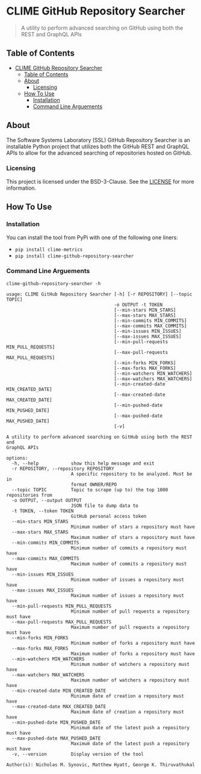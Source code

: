 # CLIME GitHub Repository Searcher

> A utility to perform advanced searching on GitHub using both the REST and GraphQL APIs

## Table of Contents

- [CLIME GitHub Repository Searcher](#clime-github-repository-searcher)
  - [Table of Contents](#table-of-contents)
  - [About](#about)
    - [Licensing](#licensing)
  - [How To Use](#how-to-use)
    - [Installation](#installation)
    - [Command Line Arguements](#command-line-arguements)

## About

The Software Systems Laboratory (SSL) GitHub Repository Searcher is an installable Python project that utilizes both the GitHub REST and GraphQL APIs to allow for the advanced searching of repositories hosted on GitHub.

### Licensing

This project is licensed under the BSD-3-Clause. See the [LICENSE](LICENSE) for more information.

## How To Use

### Installation

You can install the tool from PyPi with one of the following one liners:

- `pip install clime-metrics`
- `pip install clime-github-repository-searcher`

### Command Line Arguements

`clime-github-repository-searcher -h`

``` shell
usage: CLIME GitHub Repository Searcher [-h] [-r REPOSITORY] [--topic TOPIC]
                                        -o OUTPUT -t TOKEN
                                        [--min-stars MIN_STARS]
                                        [--max-stars MAX_STARS]
                                        [--min-commits MIN_COMMITS]
                                        [--max-commits MAX_COMMITS]
                                        [--min-issues MIN_ISSUES]
                                        [--max-issues MAX_ISSUES]
                                        [--min-pull-requests MIN_PULL_REQUESTS]
                                        [--max-pull-requests MAX_PULL_REQUESTS]
                                        [--min-forks MIN_FORKS]
                                        [--max-forks MAX_FORKS]
                                        [--min-watchers MIN_WATCHERS]
                                        [--max-watchers MAX_WATCHERS]
                                        [--min-created-date MIN_CREATED_DATE]
                                        [--max-created-date MAX_CREATED_DATE]
                                        [--min-pushed-date MIN_PUSHED_DATE]
                                        [--max-pushed-date MAX_PUSHED_DATE]
                                        [-v]

A utility to perform advanced searching on GitHub using both the REST and
GraphQL APIs

options:
  -h, --help            show this help message and exit
  -r REPOSITORY, --repository REPOSITORY
                        A specific repository to be analyzed. Must be in
                        format OWNER/REPO
  --topic TOPIC         Topic to scrape (up to) the top 1000 repositories from
  -o OUTPUT, --output OUTPUT
                        JSON file to dump data to
  -t TOKEN, --token TOKEN
                        GitHub personal access token
  --min-stars MIN_STARS
                        Minimum number of stars a repository must have
  --max-stars MAX_STARS
                        Maximum number of stars a repository must have
  --min-commits MIN_COMMITS
                        Minimum number of commits a repository must have
  --max-commits MAX_COMMITS
                        Maximum number of commits a repository must have
  --min-issues MIN_ISSUES
                        Minimum number of issues a repository must have
  --max-issues MAX_ISSUES
                        Maximum number of issues a repository must have
  --min-pull-requests MIN_PULL_REQUESTS
                        Minimum number of pull requests a repository must have
  --max-pull-requests MAX_PULL_REQUESTS
                        Maximum number of pull requests a repository must have
  --min-forks MIN_FORKS
                        Minimum number of forks a repository must have
  --max-forks MAX_FORKS
                        Maximum number of forks a repository must have
  --min-watchers MIN_WATCHERS
                        Minimum number of watchers a repository must have
  --max-watchers MAX_WATCHERS
                        Maximum number of watchers a repository must have
  --min-created-date MIN_CREATED_DATE
                        Minimum date of creation a repository must have
  --max-created-date MAX_CREATED_DATE
                        Maximum date of creation a repository must have
  --min-pushed-date MIN_PUSHED_DATE
                        Minimum date of the latest push a repository must have
  --max-pushed-date MAX_PUSHED_DATE
                        Maximum date of the latest push a repository must have
  -v, --version         Display version of the tool

Author(s): Nicholas M. Synovic, Matthew Hyatt, George K. Thiruvathukal
```
